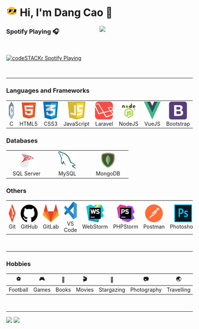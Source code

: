 <h1><img src="img/blob-sunglasses.gif" width="30"/> Hi, I'm Dang Cao 👋</h1>

<img align="right" width="50%" src="https://github-readme-stats.vercel.app/api?username=dangcao410&show_icons=true">

### Spotify Playing 🎧
<br>

[<img src="https://now-playing-codestackr.vercel.app/api/spotify-playing" alt="codeSTACKr Spotify Playing" width="350" />](https://open.spotify.com/user/swyqyimdc12jajde4vpwd2x1b)

<br>

---

<h3>Languages and Frameworks</h3>

<table>
  <tr>
    <td align="center" width="96">
        <img src="img/c-logo.svg" width="48px" height="48px" alt="C" />
        <br>C
    </td>
    <td align="center" width="96">
        <img src="img/html5.svg" width="48" height="48" alt="HTML5" />
        <br>HTML5
    </td>
    <td align="center" width="96">
      <img src="img/css3.png" width="48" height="48" alt="CSS3" />
      <br>CSS3
    </td>
    <td align="center" width="96">
      <img src="img/javascript.svg" width="48" height="48" alt="JavaScript" />
      <br>JavaScript
    </td>
    <td align="center" width="96">
      <img src="img/laravel.svg" width="48" height="48" alt="Laravel" />
      <br>Laravel
    </td>
    <td align="center" width="96">
      <img src="img/nodejs.png" width="48" height="48" alt="NodeJS" />
      <br>NodeJS
    </td>
    <td align="center" width="96">
      <img src="img/vuejs.svg" width="48" height="48" alt="NodeJS" />
      <br>VueJS
    </td>
    <td align="center" width="96">
      <img src="img/bootstrap.svg" width="48" height="48" alt="Bootstrap" />
      <br>Bootstrap
    </td>
  </tr>
</table>

<h3>Databases</h3>
<table>
  <tr>
    <td align="center" width="96">
        <img src="img/sql-server.png" width="48" height="48" alt="SQL Server" />
        <br>SQL Server
    </td>
    <td align="center" width="96">
        <img src="img/mySql.png" width="48" height="48" alt="MySQL" />
        <br>MySQL
    </td>
    <td align="center" width="96">
      <img src="img/mongodb.svg" width="48" height="48" alt="MongoDB" />
      <br>MongoDB
    </td>
  </tr>
</table>

<h3>Others</h3>
<table>
  <tr>
    <td align="center" width="96">
        <img src="img/git.png" width="48" height="48" alt="Git" />
        <br>Git
    </td>
    <td align="center" width="96">
        <img src="img/github.png" width="48" height="48" alt="GitHub" />
        <br>GitHub
    </td>
    <td align="center" width="96">
      <img src="img/gitlab.png" width="48" height="48" alt="GitLab" />
      <br>GitLab
    </td>
    <td align="center" width="96">
      <img src="img/visual-studio-code.svg" width="48" height="48" alt="Visual Studio Code" />
      <br>VS Code
    </td>
    <td align="center" width="96">
      <img src="img/webstorm-logo.png" width="48" height="48" alt="WebStorm" />
      <br>WebStorm
    </td>
    <td align="center" width="96">
      <img src="img/phpstorm-logo.png" width="48" height="48" alt="PHPStorm" />
      <br>PHPStorm
    </td>
    <td align="center" width="96">
      <img src="img/postman.svg" width="48" height="48" alt="Postman" />
      <br>Postman
    </td>
    <td align="center" width="96">
      <img src="img/photoshop.png" width="48" height="48" alt="Photoshop" />
      <br>Photoshop
    </td>
  </tr>
</table>
<br>

---

<h3>Hobbies</h3>

| :soccer: | :video_game: | :book: | :clapper: | :telescope: | :camera: | :earth_asia: |
| --- | --- | --- | --- | --- | --- | --- |
| Football | Games  | Books | Movies | Stargazing | Photography | Travelling |

<br>

---
![](https://komarev.com/ghpvc/?username=dangcao410&color=blue)
![](https://img.shields.io/github/followers/dangcao410?color=green&logo=github)


<!--
**dangcao410/dangcao410** is a ✨ _special_ ✨ repository because its `README.md` (this file) appears on your GitHub profile.

Here are some ideas to get you started:

- 🔭 I’m currently working on ...
- 🌱 I’m currently learning ...
- 👯 I’m looking to collaborate on ...
- 🤔 I’m looking for help with ...
- 💬 Ask me about ...
- 📫 How to reach me: ...
- 😄 Pronouns: ...
- ⚡ Fun fact: ...
-->
